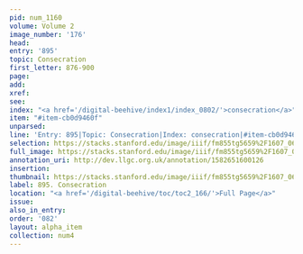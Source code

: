 ```yaml
---
pid: num_1160
volume: Volume 2
image_number: '176'
head: 
entry: '895'
topic: Consecration
first_letter: 876-900
page: 
add: 
xref: 
see: 
index: "<a href='/digital-beehive/index1/index_0802/'>consecration</a>"
item: "#item-cb0d9460f"
unparsed: 
line: 'Entry: 895|Topic: Consecration|Index: consecration|#item-cb0d9460f'
selection: https://stacks.stanford.edu/image/iiif/fm855tg5659%2F1607_0643/960,4201,2821,460/full/0/default.jpg
full_image: https://stacks.stanford.edu/image/iiif/fm855tg5659%2F1607_0643/full/full/0/default.jpg
annotation_uri: http://dev.llgc.org.uk/annotation/1582651600126
insertion: 
thumbnail: https://stacks.stanford.edu/image/iiif/fm855tg5659%2F1607_0643/960,4201,600,180/250,/0/default.jpg
label: 895. Consecration
location: "<a href='/digital-beehive/toc/toc2_166/'>Full Page</a>"
issue: 
also_in_entry: 
order: '082'
layout: alpha_item
collection: num4
---
```

